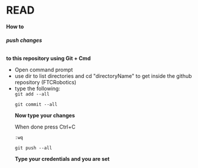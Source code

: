 <h1>READ</h1>

<b>How to <h6>push changes</h6> to this repository using Git + Cmd</b>

<ul>
<li>Open command prompt</li>
<li>use dir to list directories and cd "directoryName" to get inside the github repository (FTCRobotics)</li>
<li>type the following:</li>
<code>git add --all</code>
<p></p>
<code>git commit --all</code>
<p></p>
<b>Now type your changes</b>
<p>When done press Ctrl+C</p>
<code>:wq</code>
<p></p>
<code>git push --all</code>
<p></p>
<b>Type your credentials and you are set</b>
